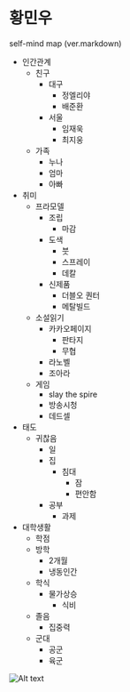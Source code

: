 # 황민우
self-mind map (ver.markdown)
* 인간관계
  * 친구
    * 대구
      * 정엘리야
      * 배준환
    * 서울
      * 임재욱
      * 최지웅
  * 가족
    * 누나
    * 엄마
    * 아빠
* 취미 
  * 프라모델
    * 조립
      * 마감
    * 도색
      * 붓
      * 스프레이
      * 데칼
    * 신제품
      * 더블오 퀀터
      * 메탈빌드
  * 소설읽기
    * 카카오페이지
      * 판타지
      * 무협
    * 라노벨
    * 조아라
  * 게임
    * slay the spire
    * 방송시청
    * 데드셀
* 태도
  * 귀찮음
    * 일
    * 집
      * 침대
        * 잠
        * 편안함
    * 공부
      * 과제
* 대학생활
  * 학점
  * 방학
    * 2개월
    * 냉동인간
  * 학식
    * 물가상승
      * 식비
  * 졸음
    * 집중력
  * 군대
    * 공군
    * 육군
    
![Alt text](https://i.imgur.com/UKSuNlo.png)
